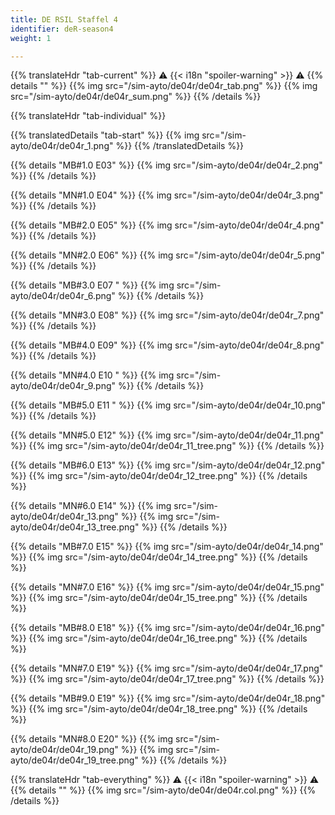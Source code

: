 ```yaml
---
title: DE RSIL Staffel 4
identifier: deR-season4
weight: 1

---
```


{{% translateHdr "tab-current" %}}
:warning: {{< i18n "spoiler-warning" >}} :warning:
{{% details "" %}}
{{% img src="/sim-ayto/de04r/de04r_tab.png" %}}
{{% img src="/sim-ayto/de04r/de04r_sum.png" %}}
{{% /details %}}

{{% translateHdr "tab-individual" %}}

{{% translatedDetails "tab-start" %}}
{{% img src="/sim-ayto/de04r/de04r_1.png" %}}
{{% /translatedDetails %}}

{{% details "MB#1.0 E03" %}}
{{% img src="/sim-ayto/de04r/de04r_2.png" %}}
{{% /details %}}

{{% details "MN#1.0 E04" %}}
{{% img src="/sim-ayto/de04r/de04r_3.png" %}}
{{% /details %}}

{{% details "MB#2.0 E05" %}}
{{% img src="/sim-ayto/de04r/de04r_4.png" %}}
{{% /details %}}

{{% details "MN#2.0 E06" %}}
{{% img src="/sim-ayto/de04r/de04r_5.png" %}}
{{% /details %}}

{{% details "MB#3.0 E07 " %}}
{{% img src="/sim-ayto/de04r/de04r_6.png" %}}
{{% /details %}}

{{% details "MN#3.0 E08" %}}
{{% img src="/sim-ayto/de04r/de04r_7.png" %}}
{{% /details %}}

{{% details "MB#4.0 E09" %}}
{{% img src="/sim-ayto/de04r/de04r_8.png" %}}
{{% /details %}}

{{% details "MN#4.0 E10 " %}}
{{% img src="/sim-ayto/de04r/de04r_9.png" %}}
{{% /details %}}

{{% details "MB#5.0 E11 " %}}
{{% img src="/sim-ayto/de04r/de04r_10.png" %}}
{{% /details %}}

{{% details "MN#5.0 E12" %}}
{{% img src="/sim-ayto/de04r/de04r_11.png" %}}
{{% img src="/sim-ayto/de04r/de04r_11_tree.png" %}}
{{% /details %}}

{{% details "MB#6.0 E13" %}}
{{% img src="/sim-ayto/de04r/de04r_12.png" %}}
{{% img src="/sim-ayto/de04r/de04r_12_tree.png" %}}
{{% /details %}}

{{% details "MN#6.0 E14" %}}
{{% img src="/sim-ayto/de04r/de04r_13.png" %}}
{{% img src="/sim-ayto/de04r/de04r_13_tree.png" %}}
{{% /details %}}

{{% details "MB#7.0 E15" %}}
{{% img src="/sim-ayto/de04r/de04r_14.png" %}}
{{% img src="/sim-ayto/de04r/de04r_14_tree.png" %}}
{{% /details %}}

{{% details "MN#7.0 E16" %}}
{{% img src="/sim-ayto/de04r/de04r_15.png" %}}
{{% img src="/sim-ayto/de04r/de04r_15_tree.png" %}}
{{% /details %}}

{{% details "MB#8.0 E18" %}}
{{% img src="/sim-ayto/de04r/de04r_16.png" %}}
{{% img src="/sim-ayto/de04r/de04r_16_tree.png" %}}
{{% /details %}}

{{% details "MN#7.0 E19" %}}
{{% img src="/sim-ayto/de04r/de04r_17.png" %}}
{{% img src="/sim-ayto/de04r/de04r_17_tree.png" %}}
{{% /details %}}

{{% details "MB#9.0 E19" %}}
{{% img src="/sim-ayto/de04r/de04r_18.png" %}}
{{% img src="/sim-ayto/de04r/de04r_18_tree.png" %}}
{{% /details %}}

{{% details "MN#8.0 E20" %}}
{{% img src="/sim-ayto/de04r/de04r_19.png" %}}
{{% img src="/sim-ayto/de04r/de04r_19_tree.png" %}}
{{% /details %}}

{{% translateHdr "tab-everything" %}}
:warning: {{< i18n "spoiler-warning" >}} :warning:
{{% details "" %}}
{{% img src="/sim-ayto/de04r/de04r.col.png" %}}
{{% /details %}}
